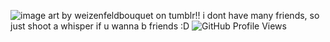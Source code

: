 ![image](https://64.media.tumblr.com/629746ab9a7d667b0cb96ffe665df19f/38b63ef5ffd8ab92-23/s1280x1920/1ae905cd3dd260816ea0e370125a4930ff3bd513.pnj) art by weizenfeldbouquet on tumblr!! 
i dont have many friends, so just shoot a whisper if u wanna b friends :D
<img alt="GitHub Profile Views" src="https://u8views.com/github/YOUR_USERNAME" />
